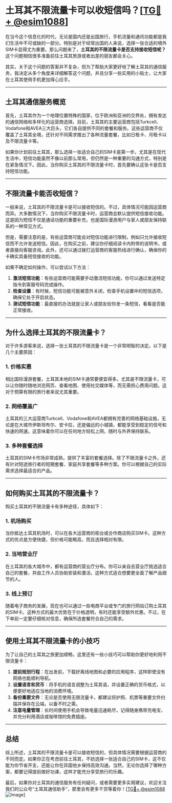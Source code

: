 # 土耳其不限流量卡可以收短信吗？[[TG💪+ @esim1088](https://t.me/s/esim1088)]

在当今这个信息化的时代，无论是国内还是出国旅行，手机流量和通讯功能都是我们生活中不可或缺的一部分。特别是对于经常出国的人来说，选择一张合适的境外SIM卡显得尤为重要。那么问题来了，**土耳其的不限流量卡是否支持接收短信呢？** 这个问题相信很多准备前往土耳其旅游或者出差的朋友都会关心。

其实，关于这个问题的答案并不复杂，但为了帮助大家更好地了解土耳其的通信服务，我决定从多个角度来详细解答这个问题，并且分享一些实用的小贴士，让大家在土耳其使用手机更加得心应手。

---

## 土耳其通信服务概览

首先，土耳其作为一个地理位置特殊的国家，位于欧洲和亚洲的交界处，拥有发达的通信网络和多样化的运营商选择。目前，土耳其的主要运营商包括Turkcell、Vodafone和AVEA三大巨头，它们各自提供不同的套餐和服务。这些运营商不仅覆盖了土耳其全境，还针对不同需求推出了各种流量套餐，比如日租卡、月租卡以及不限流量卡等。

如果你计划前往土耳其，那么选择一张适合自己的SIM卡是第一步。尤其是在现代生活中，短信功能虽然不像以前那么常用，但仍然是一种重要的沟通方式，特别是在紧急情况下。因此，当你购买土耳其的不限流量卡时，首先要确认这张卡是否支持短信功能。

---

## 不限流量卡能否收短信？

一般来说，土耳其的不限流量卡是可以接收短信的。不过，具体情况可能因运营商而异。大多数情况下，当你购买不限流量卡时，运营商会默认提供短信接收功能。这是因为短信不仅是通话功能的重要补充，也是国际漫游用户与家人或朋友保持联系的一种常见方式。

但是，需要注意的是，有些运营商可能会对短信功能进行限制，例如只允许接收短信而不允许发送短信。因此，在购买之前，建议你仔细阅读卡内附带的说明书，或者直接向客服咨询。此外，还可以通过拨打运营商的客服热线进行确认，确保你的卡确实具备短信接收的功能。

如果不确定如何操作，可以尝试以下方法：

1. **激活短信功能**：有些运营商可能需要手动激活短信功能，你可以通过发送特定指令到客服号码完成操作。
2. **检查设置**：有时候，短信功能可能被意外关闭，检查手机设置中的短信选项，确保它处于开启状态。
3. **测试短信功能**：最直接的办法就是让家人或朋友给你发一条短信，看看是否能正常接收。

---

## 为什么选择土耳其的不限流量卡？

对于许多游客来说，选择一张土耳其的不限流量卡是一个非常明智的决定。以下是几个主要原因：

### 1. **价格实惠**
相比国际漫游套餐，土耳其本地的SIM卡通常要便宜得多。尤其是不限流量卡，可以让你随时随地浏览网页、查看地图、使用社交媒体等，而无需担心费用问题。这对于预算有限的旅行者来说尤其重要。

### 2. **网络覆盖广**
土耳其的三大运营商Turkcell、Vodafone和AVEA都拥有完善的网络基础设施，无论是在大城市伊斯坦布尔、安卡拉，还是偏远的小城镇，都能享受到稳定的信号和快速的网速。这意味着你可以在任何地方轻松上网，随时与外界保持联系。

### 3. **多种套餐选择**
土耳其的SIM卡市场非常成熟，提供了丰富的套餐选择。除了不限流量卡之外，还有针对短途旅行者的短期套餐、家庭共享套餐等多种方案。你可以根据自己的实际需求选择最适合的产品。

---

## 如何购买土耳其的不限流量卡？

购买土耳其的不限流量卡有多种途径，具体如下：

### 1. **机场购买**
当你抵达土耳其机场时，可以在各大运营商的柜台或合作商店购买SIM卡。这种方式的优点是方便快捷，但价格可能略高，而且选择相对有限。

### 2. **当地营业厅**
在土耳其的各大城市中，都有运营商的营业厅分布。你可以亲自去营业厅挑选适合自己的套餐，并由工作人员协助安装和激活。这种方式适合想要更全面了解产品细节的人。

### 3. **线上预订**
随着电子商务的发展，现在也可以通过一些电商平台或专门的旅行网站订购土耳其的SIM卡。这种方式的最大优势在于价格透明，有时还能享受额外优惠。不过，在下单前一定要仔细核对信息，确保所选套餐符合自己的需求。

---

## 使用土耳其不限流量卡的小技巧

为了让自己的土耳其之旅更加顺畅，这里还有一些小技巧可以帮助你更好地利用不限流量卡：

1. **提前规划行程**：在出发前，下载好离线地图和必要的应用程序，这样即使没有网络也能顺利导航。
2. **设置语言和货币**：将手机的语言调整为土耳其语，并设置正确的货币格式，以便更好地适应当地的消费环境。
3. **备份重要文件**：无论是否使用无限流量卡，都建议将护照、机票等重要文件扫描并保存在云端，以备不时之需。
4. **注意电量管理**：长时间使用手机会导致电量迅速耗尽，记得随身携带充电宝，并充分利用酒店或咖啡馆的免费插座。

---

## 总结

综上所述，土耳其的不限流量卡是可以接收短信的，但具体情况需要根据运营商的不同而定。如果你正在考虑前往土耳其，不妨选择一张适合自己的SIM卡，这不仅能为你节省开支，还能让你在异国他乡保持高效沟通。当然，无论你选择了哪种方案，都要记得提前做好功课，这样才能充分享受旅行的乐趣。

最后，如果你对土耳其的通信服务有任何疑问，或者需要更多实用建议，欢迎关注我们的公众号“土耳其通信助手”，那里会有更多干货等着你！[[TG💪+ @esim1088](https://t.me/s/esim1088) ![Image](https://i.postimg.cc/4NQfJmqS/Snipaste-2025-05-13-00-14-12.png)]